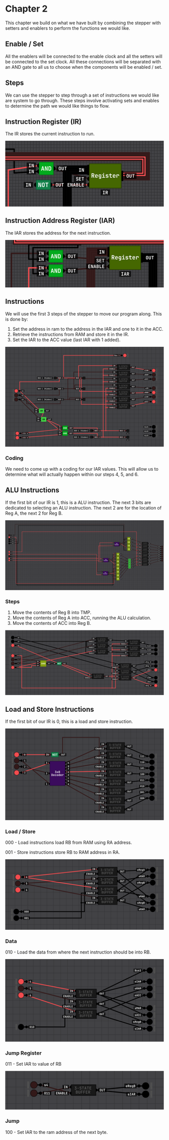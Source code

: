 # Chapter 2

This chapter we build on what we have built by combining the stepper with setters and enablers to perform the functions we would like.

## Enable / Set

All the enablers will be connected to the enable clock and all the setters will be connected to the set clock. All these connections will be separated with an AND gate to all us to choose when the components will be enabled / set.

## Steps

We can use the stepper to step through a set of instructions we would like are system to go through. These steps involve activating sets and enables to determine the path we would like things to flow.

## Instruction Register (IR)

The IR stores the current instruction to run.

![IR](./imgs/ir.png)

## Instruction Address Register (IAR)

The IAR stores the address for the next instruction.

![IAR](./imgs/iar.png)

## Instructions

We will use the first 3 steps of the stepper to move our program along. This is done by:

1. Set the address in ram to the address in the IAR and one to it in the ACC.
2. Retrieve the instructions from RAM and store it in the IR.
3. Set the IAR to the ACC value (last IAR with 1 added).

![Fetch](./imgs/fetch.png)

### Coding

We need to come up with a coding for our IAR values. This will allow us to determine what will actually happen within our steps 4, 5, and 6.

## ALU Instructions

If the first bit of our IR is 1, this is a ALU instruction. The next 3 bits are dedicated to selecting an ALU instruction. The next 2 are for the location of Reg A, the next 2 for Reg B.

![ALU Select](./imgs/alu_sel.png)

### Steps

1. Move the contents of Reg B into TMP.
2. Move the contents of Reg A into ACC, running the ALU calculation.
3. Move the contents of ACC into Reg B.

![ALU Action](./imgs/alu_act.png)

## Load and Store Instructions

If the first bit of our IR is 0, this is a load and store instruction.

![Store](./imgs/store.png)

### Load / Store

000 - Load instructions load RB from RAM using RA address.

001 - Store instructions store RB to RAM address in RA.

![Load](./imgs/load.png)

### Data

010 - Load the data from where the next instruction should be into RB.

![Data](./imgs/data.png)

### Jump Register

011 - Set IAR to value of RB

![Jump](./imgs/jump.png)

### Jump

100 - Set IAR to the ram address of the next byte.
